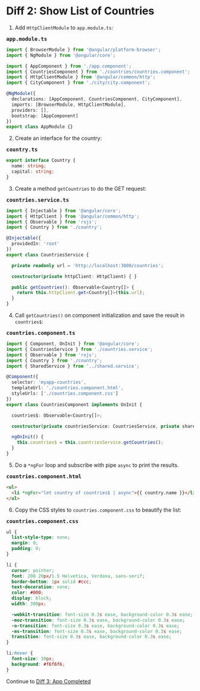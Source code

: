 # Diff 2: Show List of Countries

1) Add ``HttpClientModule`` to ``app.module.ts``:

<pre><b>app.module.ts</b></pre>

```typescript
import { BrowserModule } from '@angular/platform-browser';
import { NgModule } from '@angular/core';

import { AppComponent } from './app.component';
import { CountriesComponent } from './countries/countries.component';
import { HttpClientModule } from '@angular/common/http';
import { CityComponent } from './city/city.component';

@NgModule({
  declarations: [AppComponent, CountriesComponent, CityComponent],
  imports: [BrowserModule, HttpClientModule],
  providers: [],
  bootstrap: [AppComponent]
})
export class AppModule {}
```

2) Create an interface for the country:

<pre><b>country.ts</b></pre>

```typescript
export interface Country {
  name: string;
  capital: string;
}
```

3) Create a method ``getCountries`` to do the GET request:

<pre><b>countries.service.ts</b></pre>

```typescript
import { Injectable } from '@angular/core';
import { HttpClient } from '@angular/common/http';
import { Observable } from 'rxjs';
import { Country } from './country';

@Injectable({
  providedIn: 'root'
})
export class CountriesService {

  private readonly url = 'http://localhost:3000/countries';

  constructor(private httpClient: HttpClient) { }

  public getCountries(): Observable<Country[]> {
    return this.httpClient.get<Country[]>(this.url);
  }
}
```

4) Call ``getCountries()`` on component initialization and save the result in ``countries$``:

<pre><b>countries.component.ts</b></pre>

```typescript
import { Component, OnInit } from '@angular/core';
import { CountriesService } from './countries.service';
import { Observable } from 'rxjs';
import { Country } from './country';
import { SharedService } from '../shared.service';

@Component({
  selector: 'myapp-countries',
  templateUrl: './countries.component.html',
  styleUrls: ['./countries.component.css']
})
export class CountriesComponent implements OnInit {

  countries$: Observable<Country[]>;

  constructor(private countriesService: CountriesService, private sharedService: SharedService) { }

  ngOnInit() {
    this.countries$ = this.countriesService.getCountries();
  }
}
```

5) Do a ``*ngFor`` loop and subscribe with pipe ``async`` to print the results.

<pre><b>countries.component.html</b></pre>

```html
<ul>
  <li *ngFor="let country of countries$ | async">{{ country.name }}</li>
</ul>
```

6) Copy the CSS styles to ``countries.component.css`` to beautify the list:

<pre><b>countries.component.css</b></pre>

```css
ul {
  list-style-type: none;
  margin: 0;
  padding: 0;
}

li {
  cursor: pointer;
  font: 200 20px/1.5 Helvetica, Verdana, sans-serif;
  border-bottom: 1px solid #ccc;
  text-decoration: none;
  color: #000;
  display: block;
  width: 300px;

  -webkit-transition: font-size 0.3s ease, background-color 0.3s ease;
  -moz-transition: font-size 0.3s ease, background-color 0.3s ease;
  -o-transition: font-size 0.3s ease, background-color 0.3s ease;
  -ms-transition: font-size 0.3s ease, background-color 0.3s ease;
  transition: font-size 0.3s ease, background-color 0.3s ease;
}

li:hover {
  font-size: 30px;
  background: #f6f6f6;
}
```

Continue to [Diff 3: App Completed](../diff3)
